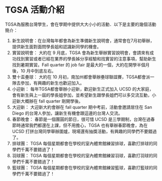 # TGSA 活動介紹

TGSA為服務台灣學生，會在學期中提供大大小小的活動．以下是主要的幾個活動簡介：

1. 新生說明會：在台灣每年都會為新生準備新生說明會，通常會在7月初舉辦，提供新生面對面問學長姐和認識新同學的機會。
2. 實習說明會： 大約在 9 月底，TGSA 會為新生舉辦實習說明會，會請來有成功找到實習或者已經在業界的學長姊分享經驗和找實習的注意事項，幫助新生找到暑期實習。Fall quarter 的 job fair 是最大的一個，大約在開學半個月後，10 月中到底左右。
3. 雙十盃壘球： 大約在 10 月初，南加州都會舉辦壘球聯誼賽，TGSA都會派一隊去參加，有興趣的新生也歡迎加入。
4. 小迎新： 每年TGSA都會舉辦小迎新，歡迎新生正式加入 UCSD 的大家庭，會有新生與上一屆的學長姐參加，並希望新生跟學長姐們可以多交流互動，小迎新大概辦在 fall quarter 剛開學後。
5. 大迎新： 大迎新大約會辦在 fall quarter 期中考前，活動會邀請居住在 San Diego 的台灣人參加，讓新生有機會跟這邊的台灣人交流。
6. 春節晚會： 春節是一個團圓的節日，很可惜 UCSD 是三學期制，台灣在過春節時通常我們都還在上課，但不用擔心，TGSA 也有舉辦春節晚會，為在 UCSD 打拼台灣同學舉辦圍爐，現場還有抽獎活動，有興趣的同學們不要錯過了。
7. 排球團： TGSA 每個星期都會在學校的室內體育館練習排球，喜歡打排球的同學們千萬不要錯過了！
8. 羽球團： TGSA 每個星期都會在學校的室內體育館練習羽球，喜歡打羽球的同學們千萬不要錯過了！
9. 籃球團： TGSA 每個星期都會在學校的室內體育館練習籃球，喜歡打籃球的同學們千萬不要錯過了！


